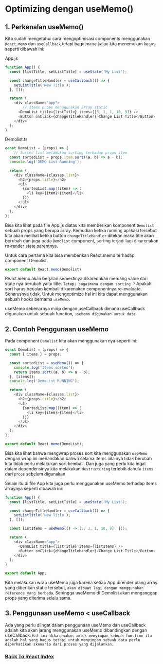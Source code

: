 # Optimizing dengan useMemo()

## 1. Perkenalan useMemo()

Kita sudah mengetahui cara mengoptimisasi components menggunakan `React.memo` dan `useCallback` tetapi bagaimana kalau kita menemukan kasus seperti dibawah ini:

App.js

```ts
function App() {
  const [listTitle, setListTitle] = useState('My List');

  const changeTitleHandler = useCallback(() => {
    setListTitle('New Title');
  }, []);

  return (
    <div className="app">
        // Items props menggunakan array static
      <DemoList title={listTitle} items={[5, 3, 1, 10, 9]} />
      <Button onClick={changeTitleHandler}>Change List Title</Button>
    </div>
  );
}
```

Demolist.ts

```ts
const DemoList = (props) => {
    // Sorted list melakukan sorting terhadap props item
  const sortedList = props.item.sort((a, b) => a - b);
  console.log('DEMO List Running');

  return (
    <div className={classes.list}>
      <h2>{props.title}</h2>
      <ul>
        {sortedList.map((item) => (
          <li key={item}>{item}</li>
        ))}
      </ul>
    </div>
  );
};
```

Bisa kita lihat pada file App.js diatas kita memberikan komponent `Demolist` sebuah props yang berupa array. Kemudian ketika running aplikasi tersebut kita akan melihat ketika button `changeTitleHandler` ditekan maka title akan berubah dan juga pada `Demolist` component, sorting terjadi lagi dikarenakan re-render state parentnya.

Untuk cara pertama kita bisa memberikan React.memo terhadap component Demolist.

```ts
export default React.memo(Demolist)
```

React.memo akan berjalan semestinya dikarenakan memang value dari state nya berubah yaitu title. `Tetapi bagaimana dengan sorting ?` Apakah sort harus berjalan kembali dikarenakan componentnya re-evaluate. Seharusnya tidak. Untuk mengoptimize hal ini kita dapat menggunakan sebuah hooks bernama `useMemo`.

useMemo sebenarnya mirip dengan useCallback dimana useCallback digunakan untuk sebuah function, `useMemo digunakan untuk data`.

## 2. Contoh Penggunaan useMemo

Pada component `Demolist` kita akan menggunakan nya seperti ini:

```ts
const DemoList = (props) => {
  const { items } = props;

  const sortedList = useMemo(() => {
    console.log('Items sorted');
    return items.sort((a, b) => a - b);
  }, [items]); 
  console.log('DemoList RUNNING');

  return (
    <div className={classes.list}>
      <h2>{props.title}</h2>
      <ul>
        {sortedList.map((item) => (
          <li key={item}>{item}</li>
        ))}
      </ul>
    </div>
  );
};

export default React.memo(DemoList);
```

Bisa kita lihat bahwa mengwrap proses sort kita menggunakan `useMemo` dengan wrap ini menandakan bahwa selama items nilainya tidak berubah kita tidak perlu melakukan sort kembali. Dan juga yang perlu kita ingat dalam dependensinya kita melakukan `destructuring` terlebih dahulu `items` dari `props` sebelum digunakan.

Selain itu di file App kita juga perlu menggunakan useMemo terhadap items arraynya seperti dibawah ini:

```ts
function App() {
  const [listTitle, setListTitle] = useState('My List');

  const changeTitleHandler = useCallback(() => {
    setListTitle('New Title');
  }, []);

  const listItems = useMemo(() => [5, 3, 1, 10, 9], []);

  return (
    <div className="app">
      <DemoList title={listTitle} items={listItems} />
      <Button onClick={changeTitleHandler}>Change List Title</Button>
    </div>
  );
}

export default App;
```

Kita melakukan wrap useMemo juga karena setiap App dirender ulang array yang diberikan static tersebut, `akan dibuat lagi dengan menggunakan reference yang berbeda`. Sehingga useMemo di Demolist akan menganggap props yang diterima selalu sama.

## 3. Penggunaan useMemo < useCallback

Ada yang perlu diingat dalam penggunaan useMemo dan useCallback adalah kita akan jarang menggunakan useMemo dibandingkan dengan useCallback. `Hal ini dikarenakan untuk menyimpan sebuah function itu adalah hal yang bagus tetapi untuk menyimpan sebuah data perlu diperhatikan skenario dari proses yang dijalankan.`

### [Back To React Index](../../README.md)
